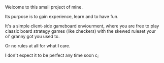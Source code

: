 Welcome to this small project of mine.

Its purpose is to gain experience, learn and to have fun.

It's a simple client-side gameboard enviourment, where you are free to play classic board strategy games (like checkers) with the skewed ruleset your ol' granny got you used to.

Or no rules at all for what I care.

I don't expect it to be perfect any time soon c;